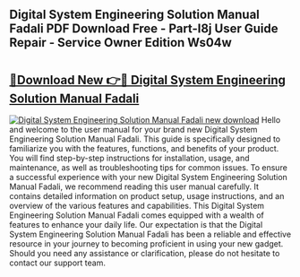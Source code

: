 ## Digital System Engineering Solution Manual Fadali PDF Download Free - Part-I8j User Guide Repair - Service Owner Edition Ws04w

# <h2><a href="http://bc77401.oget.top/?id=Digital+System+Engineering+Solution+Manual+Fadali">🔗Download New 👉🔴 Digital System Engineering Solution Manual Fadali</a></h2>

[![Digital System Engineering Solution Manual Fadali new download](https://i.imgur.com/5g1atiW.png)](http://bc77401.oget.top/?id=Digital+System+Engineering+Solution+Manual+Fadali)
Hello and welcome to the user manual for your brand new Digital System Engineering Solution Manual Fadali. This guide is specifically designed to familiarize you with the features, functions, and benefits of your product. You will find step-by-step instructions for installation, usage, and maintenance, as well as troubleshooting tips for common issues. To ensure a successful experience with your new Digital System Engineering Solution Manual Fadali, we recommend reading this user manual carefully. It contains detailed information on product setup, usage instructions, and an overview of the various features and capabilities. This Digital System Engineering Solution Manual Fadali comes equipped with a wealth of features to enhance your daily life. Our expectation is that the Digital System Engineering Solution Manual Fadali has been a reliable and effective resource in your journey to becoming proficient in using your new gadget. Should you need any assistance or clarification, please do not hesitate to contact our support team.

